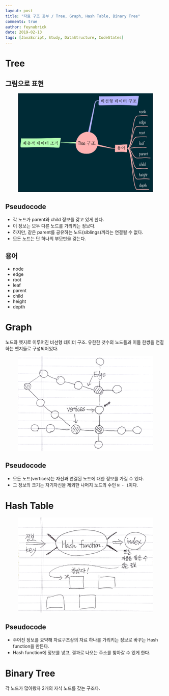 ```yaml
---
layout: post
title: "자료 구조 공부 / Tree, Graph, Hash Table, Binary Tree"
comments: true
author: feynubrick
date: 2019-02-13
tags: [JavaScript, Study, DataStructure, CodeStates]
---
```


# Tree

## 그림으로 표현

<figure>
  <img src="/assets/figures/tree-structure.png" alt="tree-structure"/>
</figure>

## Pseudocode

- 각 노드가 parent와 child 정보를 갖고 있게 한다.
- 이 정보는 모두 다른 노드를 가리키는 정보다.
- 하지만, 같은 parent를 공유하는 노드(siblings)끼리는 연결될 수 없다.
- 모든 노드는 단 하나의 부모만을 갖는다.

## 용어

- node
- edge
- root
- leaf
- parent
- child
- height
- depth

# Graph

노드와 엣지로 이루어진 비선형 데이터 구조.
유한한 갯수의 노드들과 이들 한쌍을 연결하는 엣지들로 구성되어있다.

<figure>
  <img src="/assets/figures/graph.png" alt="graph"/>
</figure>

## Pseudocode

- 모든 노드(vertices)는 자신과 연결된 노드에 대한 정보를 가질 수 있다.
- 그 정보의 크기는 자기자신을 제외한 나머지 노드의 수인 `N - 1`이다.

# Hash Table

<figure>
  <img src="/assets/figures/hash-table.png" alt="hash-table"/>
</figure>

## Pseudocode

- 주어진 정보를 요약해 자료구조상의 자료 하나를 가리키는 정보로 바꾸는 Hash function을 만든다.
- Hash function에 정보를 넣고, 결과로 나오는 주소를 찾아갈 수 있게 한다.

# Binary Tree

각 노드가 많아봤자 2개의 자식 노드를 갖는 구조다.